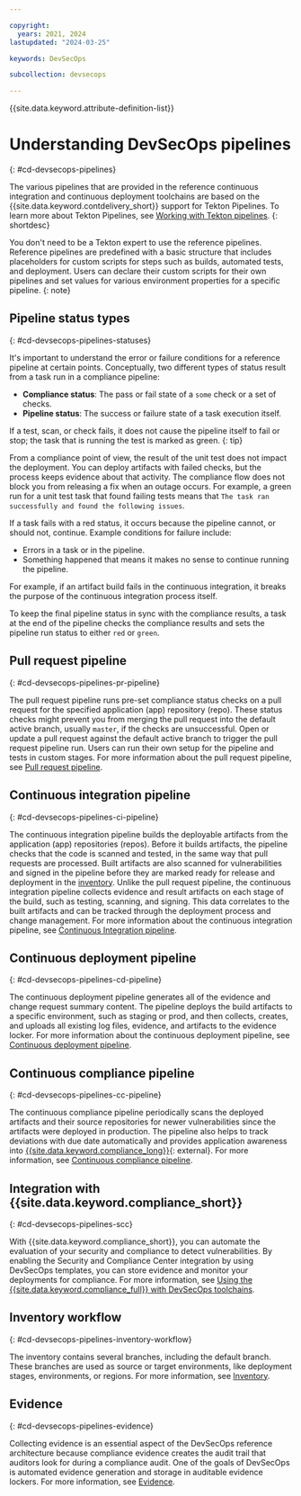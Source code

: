 ```yaml
---

copyright:
  years: 2021, 2024
lastupdated: "2024-03-25"

keywords: DevSecOps

subcollection: devsecops

---
```


{{site.data.keyword.attribute-definition-list}}

# Understanding DevSecOps pipelines
{: #cd-devsecops-pipelines}

The various pipelines that are provided in the reference continuous integration and continuous deployment toolchains are based on the {{site.data.keyword.contdelivery_short}} support for Tekton Pipelines. To learn more about Tekton Pipelines, see [Working with Tekton pipelines](/docs/ContinuousDelivery?topic=ContinuousDelivery-tekton-pipelines).
{: shortdesc}

You don't need to be a Tekton expert to use the reference pipelines. Reference pipelines are predefined with a basic structure that includes placeholders for custom scripts for steps such as builds, automated tests, and deployment. Users can declare their custom scripts for their own pipelines and set values for various environment properties for a specific pipeline.
{: note}

## Pipeline status types
{: #cd-devsecops-pipelines-statuses}

It's important to understand the error or failure conditions for a reference pipeline at certain points. Conceptually, two different types of status result from a task run in a compliance pipeline:

* **Compliance status**: The pass or fail state of a `some` check or a set of checks.
* **Pipeline status**: The success or failure state of a task execution itself.

If a test, scan, or check fails, it does not cause the pipeline itself to fail or stop; the task that is running the test is marked as green.
{: tip}

From a compliance point of view, the result of the unit test does not impact the deployment. You can deploy artifacts with failed checks, but the process keeps evidence about that activity. The compliance flow does not block you from releasing a fix when an outage occurs. For example, a green run for a unit test task that found failing tests means that `The task ran successfully and found the following issues`.

If a task fails with a red status, it occurs because the pipeline cannot, or should not, continue. Example conditions for failure include:

* Errors in a task or in the pipeline.
* Something happened that means it makes no sense to continue running the pipeline.

For example, if an artifact build fails in the continuous integration, it breaks the purpose of the continuous integration process itself.

To keep the final pipeline status in sync with the compliance results, a task at the end of the pipeline checks the compliance results and sets the pipeline run status to either `red` or `green`.

## Pull request pipeline
{: #cd-devsecops-pipelines-pr-pipeline}

The pull request pipeline runs pre-set compliance status checks on a pull request for the specified application (app) repository (repo). These status checks might prevent you from merging the pull request into the default active branch, usually `master`, if the checks are unsuccessful. Open or update a pull request against the default active branch to trigger the pull request pipeline run. Users can run their own setup for the pipeline and tests in custom stages. For more information about the pull request pipeline, see [Pull request pipeline](/docs/devsecops?topic=devsecops-cd-devsecops-pr-pipeline).

## Continuous integration pipeline
{: #cd-devsecops-pipelines-ci-pipeline}

The continuous integration pipeline builds the deployable artifacts from the application (app) repositories (repos). Before it builds artifacts, the pipeline checks that the code is scanned and tested, in the same way that pull requests are processed. Built artifacts are also scanned for vulnerabilities and signed in the pipeline before they are marked ready for release and deployment in the [inventory](/docs/devsecops?topic=devsecops-cd-devsecops-inventory). Unlike the pull request pipeline, the continuous integration pipeline collects evidence and result artifacts on each stage of the build, such as testing, scanning, and signing. This data correlates to the built artifacts and can be tracked through the deployment process and change management. For more information about the continuous integration pipeline, see [Continuous Integration pipeline](/docs/devsecops?topic=devsecops-cd-devsecops-ci-pipeline).

## Continuous deployment pipeline
{: #cd-devsecops-pipelines-cd-pipeline}

The continuous deployment pipeline generates all of the evidence and change request summary content. The pipeline deploys the build artifacts to a specific environment, such as staging or prod, and then collects, creates, and uploads all existing log files, evidence, and artifacts to the evidence locker. For more information about the continuous deployment pipeline, see [Continuous deployment pipeline](/docs/devsecops?topic=devsecops-cd-devsecops-cd-pipeline).

## Continuous compliance pipeline
{: #cd-devsecops-pipelines-cc-pipeline}

The continuous compliance pipeline periodically scans the deployed artifacts and their source repositories for newer vulnerabilities since the artifacts were deployed in production. The pipeline also helps to track deviations with due date automatically and provides application awareness into [{{site.data.keyword.compliance_long}}](https://www.ibm.com/cloud/security-and-compliance-center){: external}.
For more information, see [Continuous compliance pipeline](/docs/devsecops?topic=devsecops-devsecops-cc-pipeline).


## Integration with {{site.data.keyword.compliance_short}}
{: #cd-devsecops-pipelines-scc}

With {{site.data.keyword.compliance_short}}, you can automate the evaluation of your security and compliance to detect vulnerabilities. By enabling the Security and Compliance Center integration by using DevSecOps templates, you can store evidence and monitor your deployments for compliance. For more information, see [Using the {{site.data.keyword.compliance_full}} with DevSecOps toolchains](/docs/devsecops?topic=devsecops-cd-devsecops-scc-toolchains).


## Inventory workflow
{: #cd-devsecops-pipelines-inventory-workflow}

The inventory contains several branches, including the default branch. These branches are used as source or target environments, like deployment stages, environments, or regions. For more information, see [Inventory](/docs/devsecops?topic=devsecops-cd-devsecops-inventory).


## Evidence
{: #cd-devsecops-pipelines-evidence}

Collecting evidence is an essential aspect of the DevSecOps reference architecture because compliance evidence creates the audit trail that auditors look for during a compliance audit. One of the goals of DevSecOps is automated evidence generation and storage in auditable evidence lockers. For more information, see [Evidence](/docs/devsecops?topic=devsecops-devsecops-evidence).
